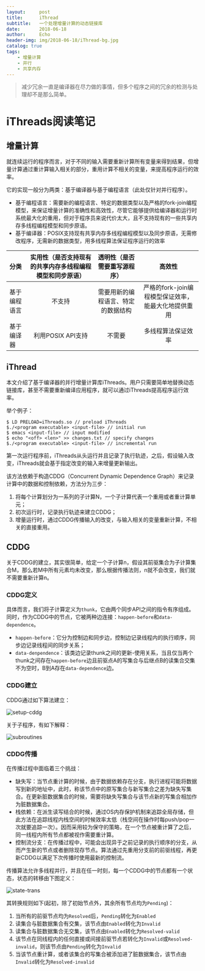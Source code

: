 ```yaml
---
layout:     post
title:      iThread
subtitle:   一个处理增量计算的动态链接库
date:       2018-06-18
author:     Echo
header-img: img/2018-06-18/iThread-bg.jpg
catalog: true
tags:
    - 增量计算
    - 并行
    - 共享内存
---
```


>减少冗余一直是编译器在尽力做的事情，但多个程序之间的冗余的检测与处理却不是那么简单。

# iThreads阅读笔记

## 增量计算

就连续运行的程序而言，对于不同的输入需要重新计算所有变量来得到结果，但增量计算通过重计算输入相关的部分，重用计算不相关的变量，来提高程序运行的效率。

它的实现一般分为两类：基于编译器与基于编程语言（此处仅针对并行程序）。

* 基于编程语言：需要新的编程语言、特定的数据类型以及严格的fork-join编程模型，来保证增量计算的准确性和高效性，尽管它能够提供给编译器和运行时系统最大化的重用，但对于程序员来说代价太大，且不支持现有的一些共享内存多线程编程模型和同步原语。
* 基于编译器：POSIX支持现有共享内存多线程编程模型以及同步原语，无需修改程序，无需新的数据类型，用多线程算法保证程序运行的效率

|	分类		|	实用性（是否支持现有的共享内存多线程编程模型和同步原语）	|	透明性（是否需要重写源程序）	|	高效性	|
|:----------|:---------:|:---------:|:---------:|
|基于编程语言	|不支持		|需要用新的编程语言、特定的数据结构	| 严格的fork-join编程模型保证效率，能最大化地提供重用	|
|基于编译器	|利用POSIX API支持|不需要	|多线程算法保证效率	|


## iThread

本文介绍了基于编译器的并行增量计算库iThreads。用户只需要简单地替换动态链接库，甚至不需要重新编译应用程序，就可以通过iThreads提高程序运行效率。

举个例子：

	$ LD PRELOAD=iThreads.so // preload iThreads
	$./<program executable> <input-file> // initial run
	$ emacs <input-file> // input modified
	$ echo "<off> <len>" >> changes.txt // specify changes
	$./<program executable> <input-file> // incremental run

第一次运行程序前，iThreads从头运行并且记录了执行轨迹，之后，假设输入改变，iThreads就会基于指定改变的输入来增量更新输出。

该方法依赖于构造CDDG（Concurrent Dynamic Dependence Graph）来记录计算中的数据和控制依赖，方法分为三步：

1. 将每个计算划分为一系列的子计算N，一个子计算代表一个重用或者重计算单元；
2. 初次运行时，记录执行轨迹来建立CDDG；
3. 增量运行时，通过CDDG传播输入的改变，与输入相关的变量重新计算，不相关的直接重用。

## CDDG

关于CDDG的建立，其实很简单，给定一个子计算n，假设其前驱集合为子计算集合M，那么若M中所有元素均未改变，那么根据传播法则，n就不会改变，我们就不需要重新计算n。

### CDDG定义

具体而言，我们将子计算定义为`thunk`，它由两个同步API之间的指令有序组成。同时，作为CDDG中的节点，它被两种边连接：`happen-before`和`data-dependence`。

* `happen-before`：它分为控制边和同步边，控制边记录线程内的执行顺序，同步边记录线程间的同步关系；
* `data-denpendence`：该类边记录thunk之间的更新-使用关系，当且仅当两个thunk之间存在`happen-before`边且前驱点A的写集合与后继点B的读集合交集不为空时，B到A存在`data-dependence`边。

### CDDG建立

CDDG通过如下算法建立：

![setup-cddg](https://i.imgur.com/q2qDrE8.png)

关于子程序，有如下解释：

![subroutines](https://i.imgur.com/JwjyXAv.png)

### CDDG传播

在传播过程中面临着三个挑战：

* 缺失写：当节点重计算的时候，由于数据依赖存在分支，执行进程可能将数据写到新的地址中，此时，称该节点中的原写集合与新写集合之差为缺失写集合。在更新脏数据集合的时候，需要将缺失写集合与该节点新的写集合相加作为脏数据集合。
* 栈依赖：在派生读写结合的时候，通过OS内存保护机制来追踪全局存储，但此方法在追踪线程内栈空间的时候效率太低（栈空间在操作时每push/pop一次就要追踪一次）。因而采用较为保守的策略，在一个节点被重计算了之后，同一线程内所有节点都被视作需要重计算。
* 控制流分支：在传播过程中，可能会出现异于之前记录的执行顺序的分支，从而产生新的节点或者删除现存节点。算法通过先重用分支前的前驱线程，再更新CDDG以满足下次传播时使用最新的控制流。

传播算法允许多线程并行，并且在任一时刻，每一个CDDG中的节点都有一个状态，状态的转移由下图定义：

![state-trans](https://i.imgur.com/TR7g2tt.png)

其转换规则如下(起初，除了初始节点外，其余所有节点均为`Pending`)：

1. 当所有的前驱节点均为`Resolved`后，`Pending`转化为`Enabled`
2. 读集合与脏数据集合有交集，该节点由`Enabled`转化为`Invalid`
3. 读集合与脏数据集合无交集，该节点由`Enabled`转化为`Resolved-valid`
4. 该节点在同线程内的任何直接或间接前驱节点若转化为`Invalid`或`Resolved-invalid`，则该节点由`Pending`转化为`Invalid`
5. 当该节点重计算，或者该集合的写集合被添加进了脏数据集合，该节点由`Invalid`转化为`Resolved-invalid`